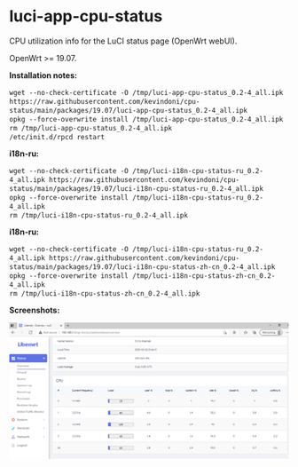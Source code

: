 # luci-app-cpu-status
CPU utilization info for the LuCI status page (OpenWrt webUI).

OpenWrt >= 19.07.

**Installation notes:**

    wget --no-check-certificate -O /tmp/luci-app-cpu-status_0.2-4_all.ipk https://raw.githubusercontent.com/kevindoni/cpu-status/main/packages/19.07/luci-app-cpu-status_0.2-4_all.ipk
    opkg --force-overwrite install /tmp/luci-app-cpu-status_0.2-4_all.ipk
    rm /tmp/luci-app-cpu-status_0.2-4_all.ipk
    /etc/init.d/rpcd restart

**i18n-ru:**

    wget --no-check-certificate -O /tmp/luci-i18n-cpu-status-ru_0.2-4_all.ipk https://raw.githubusercontent.com/kevindoni/cpu-status/main/packages/19.07/luci-i18n-cpu-status-ru_0.2-4_all.ipk
    opkg --force-overwrite install /tmp/luci-i18n-cpu-status-ru_0.2-4_all.ipk
    rm /tmp/luci-i18n-cpu-status-ru_0.2-4_all.ipk
    
    
 **i18n-ru:**

    wget --no-check-certificate -O /tmp/luci-i18n-cpu-status-ru_0.2-4_all.ipk https://raw.githubusercontent.com/kevindoni/cpu-status/main/packages/19.07/luci-i18n-cpu-status-zh-cn_0.2-4_all.ipk
    opkg --force-overwrite install /tmp/luci-i18n-cpu-status-zh-cn_0.2-4_all.ipk
    rm /tmp/luci-i18n-cpu-status-zh-cn_0.2-4_all.ipk

**Screenshots:**

![](https://github.com/kevindoni/cpu-status/blob/main/screenshots/cpu.png)
